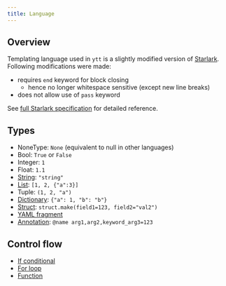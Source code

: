 ```yaml
---
title: Language
---
```


## Overview

Templating language used in `ytt` is a slightly modified version of [Starlark](https://github.com/google/starlark-go/blob/master/doc/spec.md). Following modifications were made:

- requires `end` keyword for block closing
  - hence no longer whitespace sensitive (except new line breaks)
- does not allow use of `pass` keyword

See [full Starlark specification](https://github.com/google/starlark-go/blob/master/doc/spec.md#contents) for detailed reference.

## Types

- NoneType: `None` (equivalent to null in other languages)
- Bool: `True` or `False`
- Integer: `1`
- Float: `1.1`
- [String](lang-ref-string.md): `"string"` 
- [List](lang-ref-list.md): `[1, 2, {"a":3}]`
- Tuple: `(1, 2, "a")`
- [Dictionary](lang-ref-dict.md): `{"a": 1, "b": "b"}`
- [Struct](lang-ref-structs.md): `struct.make(field1=123, field2="val2")`
- [YAML fragment](lang-ref-yaml-fragment.md)
- [Annotation](lang-ref-annotation.md): `@name arg1,arg2,keyword_arg3=123`

## Control flow

- [If conditional](lang-ref-if.md)
- [For loop](lang-ref-for.md)
- [Function](lang-ref-def.md)
